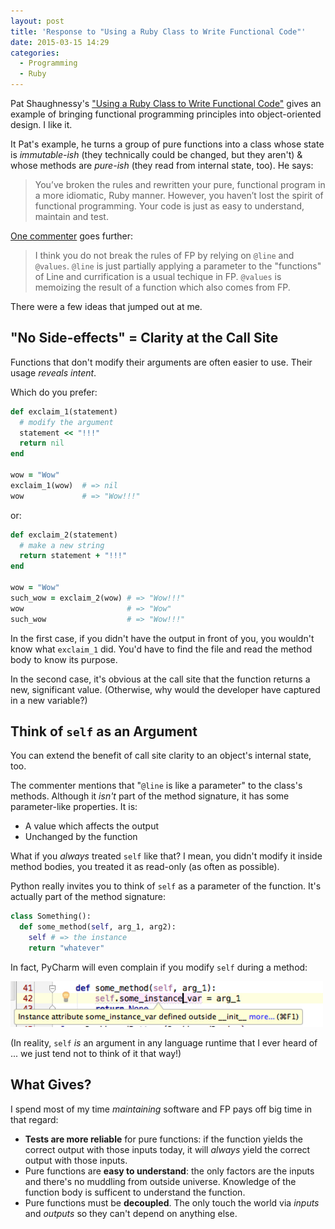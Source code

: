 ```yaml
---
layout: post
title: 'Response to "Using a Ruby Class to Write Functional Code"'
date: 2015-03-15 14:29
categories:
  - Programming
  - Ruby
---
```



Pat Shaughnessy's ["Using a Ruby Class to Write Functional Code"](http://patshaughnessy.net/2014/4/8/using-a-ruby-class-to-write-functional-code) gives an example of bringing functional programming principles into object-oriented design. I like it.

<!-- more -->

It Pat's example, he turns a group of pure functions into a class whose state is _immutable-ish_ (they technically could be changed, but they aren't) & whose methods are _pure-ish_ (they read from internal state, too). He says:

> You’ve broken the rules and rewritten your pure, functional program in a more idiomatic, Ruby manner. However, you haven’t lost the spirit of functional programming. Your code is just as easy to understand, maintain and test.

[One commenter](http://patshaughnessy.net/2014/4/8/using-a-ruby-class-to-write-functional-code#comment-1331596525) goes further:

> I think you do not break the rules of FP by relying on `@line` and `@values`. `@line` is just partially applying a parameter to the "functions" of Line and currification is a usual techique in FP. `@values` is memoizing the result of a function which also comes from FP.

There were a few ideas that jumped out at me.

## "No Side-effects" = Clarity at the Call Site

Functions that don't modify their arguments are often easier to use. Their usage _reveals intent_.

Which do you prefer:

```ruby
def exclaim_1(statement)
  # modify the argument
  statement << "!!!"
  return nil
end

wow = "Wow"
exclaim_1(wow)  # => nil
wow             # => "Wow!!!"
```

or:

```ruby
def exclaim_2(statement)
  # make a new string
  return statement + "!!!"
end

wow = "Wow"
such_wow = exclaim_2(wow) # => "Wow!!!"
wow                       # => "Wow"
such_wow                  # => "Wow!!!"
```

In the first case, if you didn't have the output in front of you, you wouldn't know what `exclaim_1` did. You'd have to find the file and read the method body to know its purpose.

In the second case, it's obvious at the call site that the function returns a new, significant value. (Otherwise, why would the developer have captured in a new variable?)

## Think of `self` as an Argument

You can extend the benefit of call site clarity to an object's internal state, too.

The commenter mentions that "`@line` is like a parameter" to the class's methods. Although it _isn't_ part of the method signature, it has some parameter-like properties. It is:

- A value which affects the output
- Unchanged by the function

What if you _always_ treated `self` like that? I mean, you didn't modify it inside method bodies, you treated it as read-only (as often as possible).

Python really invites you to think of `self` as a parameter of the function. It's actually part of the method signature:

```python
class Something():
  def some_method(self, arg_1, arg2):
    self # => the instance
    return "whatever"
```

In fact, PyCharm will even complain if you modify `self` during a method:

<p><img src="/assets/images/pycharm_ivar.png" width="500" /></p>

(In reality, `self` _is_ an argument in any language runtime that I ever heard of ... we just tend not to think of it that way!)

## What Gives?

I spend most of my time _maintaining_ software and FP pays off big time in that regard:

- __Tests are more reliable__ for pure functions: if the function yields the correct output with those inputs today, it will _always_ yield the correct output with those inputs.
- Pure functions are __easy to understand__: the only factors are the inputs and there's no muddling from outside universe. Knowledge of the function body is sufficent to understand the function.
- Pure functions must be __decoupled__. The only touch the world via _inputs_ and _outputs_ so they can't depend on anything else.
